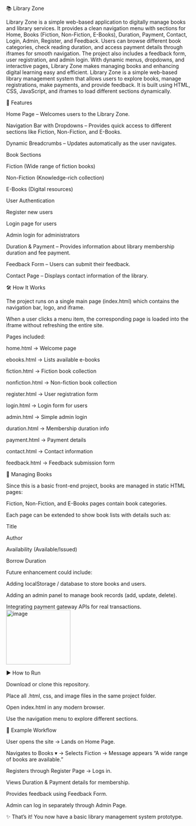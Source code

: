 📚 Library Zone

Library Zone is a simple web-based application to digitally manage books and library services. It provides a clean navigation menu with sections for Home, Books (Fiction, Non-Fiction, E-Books), Duration, Payment, Contact, Login, Admin, Register, and Feedback. Users can browse different book categories, check reading duration, and access payment details through iframes for smooth navigation. The project also includes a feedback form, user registration, and admin login. With dynamic menus, dropdowns, and interactive pages, Library Zone makes managing books and enhancing digital learning easy and efficient.
Library Zone is a simple web-based library management system that allows users to explore books, manage registrations, make payments, and provide feedback. It is built using HTML, CSS, JavaScript, and iframes to load different sections dynamically.

🚀 Features

Home Page – Welcomes users to the Library Zone.

Navigation Bar with Dropdowns – Provides quick access to different sections like Fiction, Non-Fiction, and E-Books.

Dynamic Breadcrumbs – Updates automatically as the user navigates.

Book Sections

Fiction (Wide range of fiction books)

Non-Fiction (Knowledge-rich collection)

E-Books (Digital resources)

User Authentication

Register new users

Login page for users

Admin login for administrators

Duration & Payment – Provides information about library membership duration and fee payment.

Feedback Form – Users can submit their feedback.

Contact Page – Displays contact information of the library.

🛠️ How It Works

The project runs on a single main page (index.html) which contains the navigation bar, logo, and iframe.

When a user clicks a menu item, the corresponding page is loaded into the iframe without refreshing the entire site.

Pages included:

home.html → Welcome page

ebooks.html → Lists available e-books

fiction.html → Fiction book collection

nonfiction.html → Non-fiction book collection

register.html → User registration form

login.html → Login form for users

admin.html → Simple admin login

duration.html → Membership duration info

payment.html → Payment details

contact.html → Contact information

feedback.html → Feedback submission form

📖 Managing Books

Since this is a basic front-end project, books are managed in static HTML pages:

Fiction, Non-Fiction, and E-Books pages contain book categories.

Each page can be extended to show book lists with details such as:

Title

Author

Availability (Available/Issued)

Borrow Duration

Future enhancement could include:

Adding localStorage / database to store books and users.

Adding an admin panel to manage book records (add, update, delete).

Integrating payment gateway APIs for real transactions.
<img width="174" height="148" alt="image" src="https://github.com/user-attachments/assets/c52b9fce-0c6f-45c6-bc66-57cd510a4e59" />


▶️ How to Run

Download or clone this repository.

Place all .html, css, and image files in the same project folder.

Open index.html in any modern browser.

Use the navigation menu to explore different sections.

📌 Example Workflow

User opens the site → Lands on Home Page.

Navigates to Books ▾ → Selects Fiction → Message appears “A wide range of books are available.”

Registers through Register Page → Logs in.

Views Duration & Payment details for membership.

Provides feedback using Feedback Form.

Admin can log in separately through Admin Page.

✨ That’s it! You now have a basic library management system prototype.
